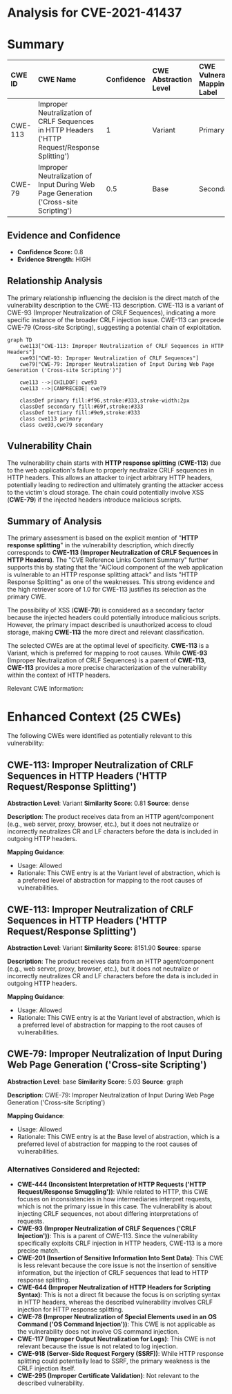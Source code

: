 # Analysis for CVE-2021-41437

# Summary
| CWE ID  | CWE Name                                                                                               | Confidence | CWE Abstraction Level | CWE Vulnerability Mapping Label | CWE-Vulnerability Mapping Notes |
| :-------- | :------------------------------------------------------------------------------------------------------- | :---------- | :---------------------- | :-------------------------------- | :-------------------------------- |
| CWE-113   | Improper Neutralization of CRLF Sequences in HTTP Headers ('HTTP Request/Response Splitting')          | 1          | Variant                | Primary                             | Allowed                           |
| CWE-79   | Improper Neutralization of Input During Web Page Generation ('Cross-site Scripting')          | 0.5          | Base                | Secondary                             | Allowed                           |

## Evidence and Confidence

*   **Confidence Score:** 0.8
*   **Evidence Strength:** HIGH

## Relationship Analysis
The primary relationship influencing the decision is the direct match of the vulnerability description to the CWE-113 description. CWE-113 is a variant of CWE-93 (Improper Neutralization of CRLF Sequences), indicating a more specific instance of the broader CRLF injection issue. CWE-113 can precede CWE-79 (Cross-site Scripting), suggesting a potential chain of exploitation.

```mermaid
graph TD
    cwe113["CWE-113: Improper Neutralization of CRLF Sequences in HTTP Headers"]
    cwe93["CWE-93: Improper Neutralization of CRLF Sequences"]
    cwe79["CWE-79: Improper Neutralization of Input During Web Page Generation ('Cross-site Scripting')"]

    cwe113 -->|CHILDOF| cwe93
    cwe113 -->|CANPRECEDE| cwe79
    
    classDef primary fill:#f96,stroke:#333,stroke-width:2px
    classDef secondary fill:#69f,stroke:#333
    classDef tertiary fill:#9e9,stroke:#333
    class cwe113 primary
    class cwe93,cwe79 secondary
```

## Vulnerability Chain
The vulnerability chain starts with **HTTP response splitting** (**CWE-113**) due to the web application's failure to properly neutralize CRLF sequences in HTTP headers. This allows an attacker to inject arbitrary HTTP headers, potentially leading to redirection and ultimately granting the attacker access to the victim's cloud storage. The chain could potentially involve XSS (**CWE-79**) if the injected headers introduce malicious scripts.

## Summary of Analysis
The primary assessment is based on the explicit mention of "**HTTP response splitting**" in the vulnerability description, which directly corresponds to **CWE-113 (Improper Neutralization of CRLF Sequences in HTTP Headers)**. The "CVE Reference Links Content Summary" further supports this by stating that the "AiCloud component of the web application is vulnerable to an HTTP response splitting attack" and lists "HTTP Response Splitting" as one of the weaknesses. This strong evidence and the high retriever score of 1.0 for CWE-113 justifies its selection as the primary CWE.

The possibility of XSS (**CWE-79**) is considered as a secondary factor because the injected headers could potentially introduce malicious scripts. However, the primary impact described is unauthorized access to cloud storage, making **CWE-113** the more direct and relevant classification.

The selected CWEs are at the optimal level of specificity. **CWE-113** is a Variant, which is preferred for mapping to root causes. While **CWE-93** (Improper Neutralization of CRLF Sequences) is a parent of **CWE-113**, **CWE-113** provides a more precise characterization of the vulnerability within the context of HTTP headers.

Relevant CWE Information:

# Enhanced Context (25 CWEs)
The following CWEs were identified as potentially relevant to this vulnerability:

## CWE-113: Improper Neutralization of CRLF Sequences in HTTP Headers ('HTTP Request/Response Splitting')
**Abstraction Level**: Variant
**Similarity Score**: 0.81
**Source**: dense

**Description**:
The product receives data from an HTTP agent/component (e.g., web server, proxy, browser, etc.), but it does not neutralize or incorrectly neutralizes CR and LF characters before the data is included in outgoing HTTP headers.

**Mapping Guidance**:
- Usage: Allowed
- Rationale: This CWE entry is at the Variant level of abstraction, which is a preferred level of abstraction for mapping to the root causes of vulnerabilities.

## CWE-113: Improper Neutralization of CRLF Sequences in HTTP Headers ('HTTP Request/Response Splitting')
**Abstraction Level**: Variant
**Similarity Score**: 8151.90
**Source**: sparse

**Description**:
The product receives data from an HTTP agent/component (e.g., web server, proxy, browser, etc.), but it does not neutralize or incorrectly neutralizes CR and LF characters before the data is included in outgoing HTTP headers.

**Mapping Guidance**:
- Usage: Allowed
- Rationale: This CWE entry is at the Variant level of abstraction, which is a preferred level of abstraction for mapping to the root causes of vulnerabilities.

## CWE-79: Improper Neutralization of Input During Web Page Generation ('Cross-site Scripting')
**Abstraction Level**: base
**Similarity Score**: 5.03
**Source**: graph

**Description**:
CWE-79: Improper Neutralization of Input During Web Page Generation ('Cross-site Scripting')

**Mapping Guidance**:
- Usage: Allowed
- Rationale: This CWE entry is at the Base level of abstraction, which is a preferred level of abstraction for mapping to the root causes of vulnerabilities.

### Alternatives Considered and Rejected:
- **CWE-444 (Inconsistent Interpretation of HTTP Requests ('HTTP Request/Response Smuggling'))**: While related to HTTP, this CWE focuses on inconsistencies in how intermediaries interpret requests, which is not the primary issue in this case. The vulnerability is about injecting CRLF sequences, not about differing interpretations of requests.
- **CWE-93 (Improper Neutralization of CRLF Sequences ('CRLF Injection'))**: This is a parent of CWE-113. Since the vulnerability specifically exploits CRLF injection in HTTP headers, CWE-113 is a more precise match.
- **CWE-201 (Insertion of Sensitive Information Into Sent Data)**: This CWE is less relevant because the core issue is not the insertion of sensitive information, but the injection of CRLF sequences that lead to HTTP response splitting.
- **CWE-644 (Improper Neutralization of HTTP Headers for Scripting Syntax)**: This is not a direct fit because the focus is on scripting syntax in HTTP headers, whereas the described vulnerability involves CRLF injection for HTTP response splitting.
- **CWE-78 (Improper Neutralization of Special Elements used in an OS Command ('OS Command Injection'))**: This CWE is not applicable as the vulnerability does not involve OS command injection.
- **CWE-117 (Improper Output Neutralization for Logs)**: This CWE is not relevant because the issue is not related to log injection.
- **CWE-918 (Server-Side Request Forgery (SSRF))**: While HTTP response splitting could potentially lead to SSRF, the primary weakness is the CRLF injection itself.
- **CWE-295 (Improper Certificate Validation)**: Not relevant to the described vulnerability.